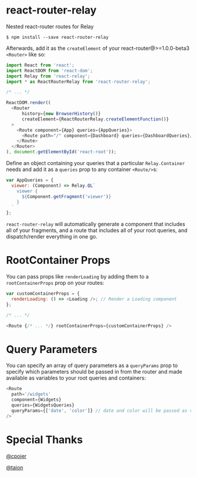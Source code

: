 react-router-relay
=========================
Nested react-router routes for Relay

    $ npm install --save react-router-relay

Afterwards, add it as the `createElement` of your react-router@>=1.0.0-beta3
`<Router>` like so:

```js
import React from 'react';
import ReactDOM from 'react-dom';
import Relay from 'react-relay';
import * as ReactRouterRelay from 'react-router-relay';

/* ... */

ReactDOM.render((
  <Router
      history={new BrowserHistory()}
      createElement={ReactRouterRelay.createElementFunction()}
  >
    <Route component={App} queries={AppQueries}>
      <Route path="/" component={Dashboard} queries={DashboardQueries}/>
    </Route>
  </Router>
), document.getElementById('react-root'));
```

Define an object containing your queries that a particular `Relay.Container`
needs and add it as a `queries` prop to any container `<Route/>`s:

```js
var AppQueries = {
  viewer: (Component) => Relay.QL`
    viewer {
      ${Component.getFragment('viewer')}
    }
  `
};
```

`react-router-relay` will automatically generate a component that includes all
of your fragments, and a route that includes all of your root queries,
and dispatch/render everything in one go.

# RootContainer Props

You can pass props like `renderLoading` by adding them to a
`rootContainerProps` prop on your routes:

```js
var customContainerProps = {
  renderLoading: () => <Loading />; // Render a Loading component
};

/* ... */

<Route {/* ... */} rootContainerProps={customContainerProps} />
```

# Query Parameters

You can specify an array of query parameters as a `queryParams` prop to specify
which parameters should be passed in from the router and made available as
variables to your root queries and containers:

```js
<Route
  path='/widgets'
  component={Widgets}
  queries={WidgetsQueries}
  queryParams={['date', 'color']} // date and color will be passed as variables
/>`
```

# Special Thanks

[@cpojer](https://github.com/cpojer)

[@taion](https://github.com/taion)
